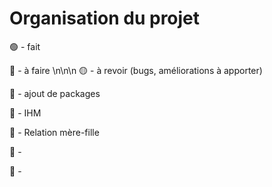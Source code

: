 # Organisation du projet


🟢 - fait

🔴 - à faire
\n\n\n
🟡 - à revoir (bugs, améliorations à apporter)


🔴 - ajout de packages

🔴 - IHM

🔴 - Relation mère-fille

🔴 - 

🔴 -